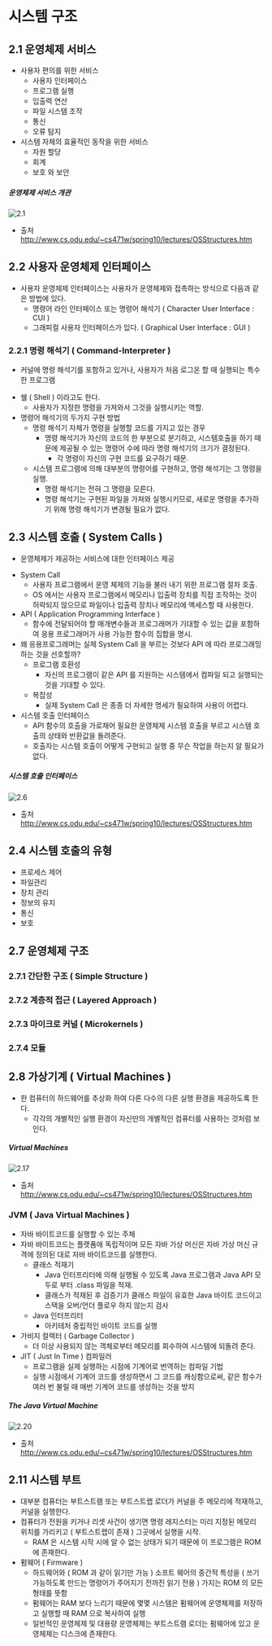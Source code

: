 # 시스템 구조

## 2.1 운영체제 서비스
* 사용자 편의를 위한 서비스
	- 사용자 인터페이스
	- 프로그램 실행
	- 입출력 연산
	- 파일 시스템 조작
	- 통신
	- 오류 탐지
* 시스템 자체의 효율적인 동작을 위한 서비스
	- 자원 할당
	- 회계
	- 보호 와 보안

##### 운영체제 서비스 개관
![2.1](http://www.cs.odu.edu/~cs471w/spring10/lectures/OSStructures_files/image020.jpg)
- 출처 http://www.cs.odu.edu/~cs471w/spring10/lectures/OSStructures.htm


## 2.2 사용자 운영체제 인터페이스
* 사용자 운영체제 인터페이스는 사용자가 운영체제와 접촉하는 방식으로 다음과 같은 방법에 있다.
	- 명령어 라인 인터페이스 또는 명령어 해석기 ( Character User Interface : CUI )
	- 그래피컬 사용자 인터페이스가 있다. ( Graphical User Interface : GUI )


### 2.2.1 명령 해석기 ( Command-Interpreter )
- 커널에 명령 해석기를 포함하고 있거나, 사용자가 처음 로그온 할 때 실행되는 특수한 프로그램
* 쉘 ( Shell ) 이라고도 한다.
	- 사용자가 지정한 명령을 가져와서 그것을 실행시키는 역할.
* 명령어 해석기의 두가지 구현 방법
	- 명령 해석기 자체가 명령을 실행할 코드를 가지고 있는 경우
		- 명령 해석기가 자신의 코드의 한 부분으로 분기하고, 시스템호출을 하기 때문에
		제공될 수 있는 명령어 수에 따라 명령 해석기의 크기가 결정된다.
			- 각 명령이 자신의 구현 코드를 요구하기 때문.
	- 시스템 프로그램에 의해 대부분의 명령어를 구현하고, 명령 해석기는 그 명령을 실행.
		- 명령 해석기는 전혀 그 명령을 모른다.
		- 명령 해석기는 구현된 파일을 가져와 실행시키므로, 
		새로운 명령을 추가하기 위해 명령 해석기가 변경될 필요가 없다.


## 2.3 시스템 호출 ( System Calls )
- 운영체제가 제공하는 서비스에 대한 인터페이스 제공

* System Call
	-  사용자 프로그램에서 운영 체제의 기능을 불러 내기 위한 프로그램 절차 호출. 
	- OS 에서는 사용자 프로그램에서 메모리나 입출력 장치를 직접 조작하는 것이 허락되지 않으므로 
	파일이나 입출력 장치나 메모리에 액세스할 때 사용한다.
* API ( Application Programming Interface )
	- 함수에 전달되어야 할 매개변수들과 프로그래머가 기대할 수 있는 값을 포함하여
	응용 프로그래머가 사용 가능한 함수의 집합을 명시.
* 왜 응용프로그래머는 실제 System Call 을 부르는 것보다 API 에 따라 프로그래밍 하는 것을 선호할까?
	- 프로그램 호환성
		- 자신의 프로그램이 같은 API 를 지원하는 시스템에서 컴파일 되고 실행되는 것을 기대할 수 있다.
	- 복잡성 
		- 실제 System Call 은 종종 더 자세한 명세가 필요하여 사용이 어렵다.
* 시스템 호출 인터페이스
	- API 함수의 호출을 가로채어 필요한 운영체제 시스템 호출을 부르고
	시스템 호출의 상태와 반환값을 돌려준다.
	- 호출자는 시스템 호출이 어떻게 구현되고 실행 중 무슨 작업을 하는지 알 필요가 없다.

##### 시스템 호출 인터페이스
![2.6](http://www.cs.odu.edu/~cs471w/spring10/lectures/OSStructures_files/image022.jpg)
- 출처 http://www.cs.odu.edu/~cs471w/spring10/lectures/OSStructures.htm

## 2.4 시스템 호출의 유형
- 프로세스 제어
- 파일관리
- 장치 관리
- 정보의 유지
- 통신
- 보호


## 2.7 운영체제 구조

### 2.7.1 간단한 구조 ( Simple Structure )
### 2.7.2 계층적 접근 ( Layered Approach )
### 2.7.3 마이크로 커널 ( Microkernels )
### 2.7.4 모듈

## 2.8 가상기계 ( Virtual Machines )
* 한 컴퓨터의 하드웨어를 추상화 하여 다른 다수의 다른 실행 환경을 제공하도록 한다.
	- 각각의 개별적인 실행 환경이 자신만의 개별적인 컴퓨터를 사용하는 것처럼 보인다.
	
##### Virtual Machines
![2.17](http://www.cs.odu.edu/~cs471w/spring10/lectures/OSStructures_files/image026.gif)
- 출처 http://www.cs.odu.edu/~cs471w/spring10/lectures/OSStructures.htm

### JVM ( Java Virtual Machines )
* 자바 바이트코드를 실행할 수 있는 주체
* 자바 바이트코드는 플랫폼에 독립적이며 모든 자바 가상 머신은 자바 가상 머신 규격에 정의된 대로 자바 바이트코드를 실행한다.
	- 클래스 적재기
		- Java 인터프리터에 의해 실행될 수 있도록 Java 프로그램과 Java API 모두로 부터
		.class 파일을 적재.
		- 클래스가 적재된 후 검증기가 클래스 파일이 유효한 Java 바이트 코드이고 스택을 오버/언더 플로우 하지 않는지 검사
	- Java 인터프리터
		- 아키테처 중립적인 바이트 코드를 실행
* 가비지 컬렉터 ( Garbage Collector )
	- 더 이상 사용되지 않는 객체로부터 메모리를 회수하여 시스템에 되돌려 준다.
* JIT ( Just In Time ) 컴파일러
	- 프로그램을 실제 실행하는 시점에 기계어로 번역하는 컴파일 기법
	- 실행 시점에서 기계어 코드를 생성하면서 그 코드를 캐싱함으로써, 
	같은 함수가 여러 번 불릴 때 매번 기계어 코드를 생성하는 것을 방지

##### The Java Virtual Machine
![2.20](http://www.cs.odu.edu/~cs471w/spring10/lectures/OSStructures_files/image028.jpg)
- 출처 http://www.cs.odu.edu/~cs471w/spring10/lectures/OSStructures.htm


## 2.11 시스템 부트
* 대부분 컴퓨터는 부트스트램 또는 부트스트랩 로더가 커널을 주 메모리에 적재하고, 커널을 실행한다.
* 컴퓨터가 전원을 키거나 리셋 사건이 생기면 명령 레지스터는 미리 지정된 메모리 위치를 가리키고 ( 부트스트랩이 존재 ) 
	그곳에서 실행을 시작.
	- RAM 은 시스템 시작 시에 알 수 없는 상태가 되기 때문에 이 프로그램은 ROM 에 존재한다.
* 펌웨어 ( Firmware )
	- 하드웨어와 ( ROM 과 같이 읽기만 가능 ) 소프트 웨어의 중간적 특성을 
( 쓰기 가능하도록 만드는 명령어가 주어지기 전까진 읽기 전용 ) 가지는 ROM 의 모든 형태를 뜻함
	- 펌웨어는 RAM 보다 느리기 때문에 몇몇 시스템은 펌웨어에 운영체제를 저장하고 실행할 때 RAM 으로 복사하여 실행
	- 일반적인 운영체제 및 대용량 운영체제는 부트스트램 로더는 펌웨어에 있고 운영체제는 디스크에 존재한다.
